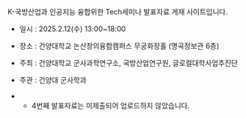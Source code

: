 K-국방산업과 인공지능 융합위한 Tech세미나 발표자료 게재 사이트입니다.

- 일시 : 2025.2.12(수) 13:00~18:00
- 장소 : 건양대학교 논산창의융합캠퍼스 무궁화장홀 (명곡정보관 6층)
- 주최 : 건양대학교 군사과학연구소, 국방산업연구원, 글로컬대학사업추진단
- 주관 : 건양대 군사학과

- * 4번째 발표자료는 미제출되어 업로드하지 않았습니다.
